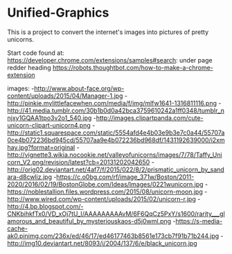 # Unified-Graphics
This is a project to convert the internet's images into pictures of pretty unicorns.

Start code found at: https://developer.chrome.com/extensions/samples#search:   under page redder heading
https://robots.thoughtbot.com/how-to-make-a-chrome-extension

images:
-http://www.about-face.org/wp-content/uploads/2015/04/Manager-1.jpg
-http://pinkie.mylittlefacewhen.com/media/f/img/mlfw1641-1316811116.png
-http://41.media.tumblr.com/30b1b0d0a42bca3759610242a1ff0348/tumblr_nnjxy1GQAA1tpo3v2o1_540.jpg
-http://images.clipartpanda.com/cute-unicorn-clipart-unicorn4.png
-http://static1.squarespace.com/static/5554afd4e4b03e9b3e7c0a44/55707a0ce4b072236bd945cd/55707aa9e4b072236bd968df/1431192639000/i2xmhay.jpg?format=original
-http://vignette3.wikia.nocookie.net/valleyofunicorns/images/7/78/Taffy_Unicorn_V2.png/revision/latest?cb=20131202042650
-http://orig02.deviantart.net/4af7/f/2015/022/8/2/prismatic_unicorn_by_sandara-d8cwliz.jpg
-https://c.o0bg.com/rf/image_371w/Boston/2011-2020/2016/02/19/BostonGlobe.com/Ideas/Images/0221wunicorn.jpg
-https://noblestallion.files.wordpress.com/2015/08/unicorn-moon.jpg
-http://www.wired.com/wp-content/uploads/2015/02/unicorn-r.jpg
-http://4.bp.blogspot.com/-CNKbihkfTx0/VD_xOj7tU_I/AAAAAAAAAvM/6F6QqCz5PxY/s1600/rarity___glamorous_and_beautiful_by_mysteriouskaos-d5j0wml.png
-https://s-media-cache-ak0.pinimg.com/236x/ed/46/17/ed46177463b8561e173cb7f91b71b244.jpg
-http://img10.deviantart.net/8093/i/2004/137/6/e/black_unicorn.jpg